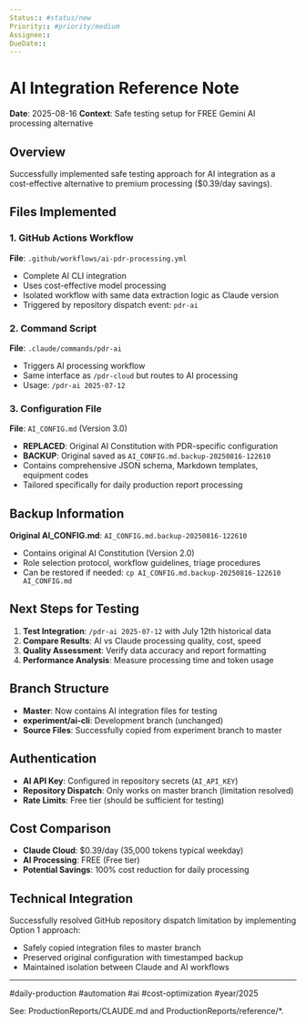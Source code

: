 ```yaml
---
Status:: #status/new 
Priority:: #priority/medium 
Assignee:: 
DueDate::
---
```


# AI Integration Reference Note

**Date**: 2025-08-16
**Context**: Safe testing setup for FREE Gemini AI processing alternative

## Overview

Successfully implemented safe testing approach for AI integration as a cost-effective alternative to premium processing ($0.39/day savings).

## Files Implemented

### 1. GitHub Actions Workflow
**File**: `.github/workflows/ai-pdr-processing.yml`
- Complete AI CLI integration
- Uses cost-effective model processing
- Isolated workflow with same data extraction logic as Claude version
- Triggered by repository dispatch event: `pdr-ai`

### 2. Command Script
**File**: `.claude/commands/pdr-ai`
- Triggers AI processing workflow
- Same interface as `/pdr-cloud` but routes to AI processing
- Usage: `/pdr-ai 2025-07-12`

### 3. Configuration File
**File**: `AI_CONFIG.md` (Version 3.0)
- **REPLACED**: Original AI Constitution with PDR-specific configuration
- **BACKUP**: Original saved as `AI_CONFIG.md.backup-20250816-122610`
- Contains comprehensive JSON schema, Markdown templates, equipment codes
- Tailored specifically for daily production report processing

## Backup Information

**Original AI_CONFIG.md**: `AI_CONFIG.md.backup-20250816-122610`
- Contains original AI Constitution (Version 2.0)
- Role selection protocol, workflow guidelines, triage procedures
- Can be restored if needed: `cp AI_CONFIG.md.backup-20250816-122610 AI_CONFIG.md`

## Next Steps for Testing

1. **Test Integration**: `/pdr-ai 2025-07-12` with July 12th historical data
2. **Compare Results**: AI vs Claude processing quality, cost, speed
3. **Quality Assessment**: Verify data accuracy and report formatting
4. **Performance Analysis**: Measure processing time and token usage

## Branch Structure

- **Master**: Now contains AI integration files for testing
- **experiment/ai-cli**: Development branch (unchanged)
- **Source Files**: Successfully copied from experiment branch to master

## Authentication

- **AI API Key**: Configured in repository secrets (`AI_API_KEY`)
- **Repository Dispatch**: Only works on master branch (limitation resolved)
- **Rate Limits**: Free tier (should be sufficient for testing)

## Cost Comparison

- **Claude Cloud**: $0.39/day (35,000 tokens typical weekday)
- **AI Processing**: FREE (Free tier)
- **Potential Savings**: 100% cost reduction for daily processing

## Technical Integration

Successfully resolved GitHub repository dispatch limitation by implementing Option 1 approach:
- Safely copied integration files to master branch
- Preserved original configuration with timestamped backup
- Maintained isolation between Claude and AI workflows

---

#daily-production #automation #ai #cost-optimization #year/2025

See: ProductionReports/CLAUDE.md and ProductionReports/reference/*.